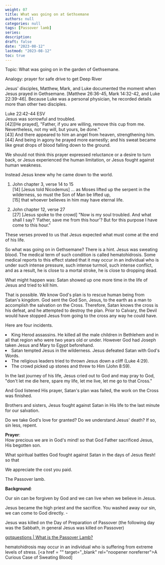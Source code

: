 ```yaml
---
weight: 07
title: What was going on at Gethsemane
authors: null
categories: null
tags: [Passover lamb]
series:
description: 
draft: false
date: "2023-08-12"
lastmod: "2023-08-12"
toc: true
---
```


<!--more-->

Topic: What was going on in the garden of Gethsemane.

Analogy: prayer for safe drive to get Deep River

Jesus' disciples, Matthew, Mark, and Luke documented the moment when Jesus prayed in Gethsemane. [Matthew 26:36-45, Mark 14:32-42, and Luke 22:39-46]. Because Luke was a personal physician, he recorded details more than other two disciples.

Luke 22:42-44 ESV  
Jesus was sorrowful and troubled.  
[42][He prayed], "Father, if you are willing, remove this cup from me. Nevertheless, not my will, but yours, be done."   
[43] And there appeared to him an angel from heaven, strengthening him.   
[44] And being in agony he prayed more earnestly; and his sweat became like great drops of blood falling down to the ground.

We should not think this prayer expressed reluctance or a desire to turn back, or Jesus experienced the human limitation, or Jesus fought against human weakness.   

Instead Jesus knew why he came down to the world.

1. John chapter 3, verse 14 to 15  
[14] [Jesus told Nicodemus] ... as Moses lifted up the serpent in the wilderness, so must the Son of Man be lifted up,   
[15] that whoever believes in him may have eternal life.

2. John chapter 12, verse 27  
[27] [Jesus spoke to the crowd] "Now is my soul troubled. And what shall I say? 'Father, save me from this hour'? But for this purpose I have come to this hour."

These verses proved to us that Jesus expected what must come at the end of his life.

So what was going on in Gethsemane? There is a hint. Jesus was sweating blood.  The medical term of such condition is called hematohidrosis. Some medical reports to this effect stated that it may occur in an individual who is under such intense pressure, such intense turmoil, such intense conflict, and as a result, he is close to a mortal stroke, he is close to dropping dead.  

What might happen was: Satan showed up one more time in the life of Jesus and tried to kill him.  

That is possible. We know God's plan is to rescue human being from Satan's kingdom.  God sent the God Son, Jesus, to the earth as a man to accomplish the salvation on the Cross. Therefore, Satan knows the cross is his defeat, and he attempted to destroy the plan. Prior to Calvary, the Devil would have stopped Jesus from going to the cross any way he could have. 

Here are four incidents.   

<li>King Herod assassins. He killed all the male children in Bethlehem and in all that region who were two years old or under.  However God had Joseph taken Jesus and Mary to Egypt beforehand.</li>
<li>Satan tempted Jesus in the wilderness.  Jesus defeated Satan with God's Words.</li>
<li>The religious leaders tried to thrown Jesus down a cliff (Luke 4:29).</li>
<li>The crowd picked up stones and threw to Him (John 8:59).</li>

In the last journey of his life, Jesus cried out to God and may pray to God, "don't let me die here, spare my life, let me live, let me go to that Cross."

And God listened His prayer, Satan's plan was failed, the work on the Cross was finished.

Brothers and sisters, Jesus fought against Satan in His life to the last minute for our salvation.

Do we take God's love for granted? Do we understand Jesus' death? If so, sin less, repent.  

<b>Prayer</b>:  
How precious we are in God's mind! so that God Father sacrificed Jesus, His begotten son.

What spiritual battles God fought against Satan in the days of Jesus flesh! so that  

We appreciate the cost you paid.

The Passover lamb.

<b>Background</b>:  

Our sin can be forgiven by God and we can live when we believe in Jesus.

Jesus became the high priest and the sacrifice.  You washed away our sin, we can come to God directly. -

Jesus was killed on the Day of Preparation of Passover (the following day was the Sabbath, in general Jesus was killed on Passover)

<a href = "https://www.gotquestions.org/Passover-Lamb.html" target="_blank" rel="noopener noreferrer">gotquestions | What is the Passover Lamb?</a>

hematohidrosis may occur in an individual who is suffering from extreme levels of stress. [<a href = "<a href = "" target="_blank" rel="noopener noreferrer"></a>" target="_blank" rel="noopener noreferrer">A Curious Case of Sweating Blood</a>]
